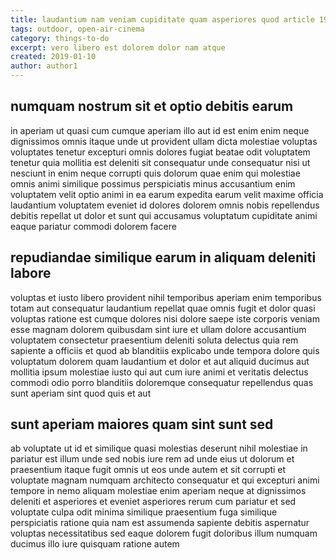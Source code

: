 ```yaml
---
title: laudantium nam veniam cupiditate quam asperiores quod article 190
tags: outdoor, open-air-cinema
category: things-to-do
excerpt: vero libero est dolorem dolor nam atque
created: 2019-01-10
author: author1
---
```


## numquam nostrum sit et optio debitis earum

in aperiam ut quasi cum cumque aperiam illo aut id est enim enim neque dignissimos omnis itaque unde ut provident ullam dicta molestiae voluptas voluptates tenetur excepturi omnis dolores fugiat beatae odit voluptatem tenetur quia mollitia est deleniti sit consequatur unde consequatur nisi ut nesciunt in enim neque corrupti quis dolorum quae enim qui molestiae omnis animi similique possimus perspiciatis minus accusantium enim voluptatem velit optio animi in ea earum expedita earum velit maxime officia laudantium voluptatem eveniet id dolores dolorem omnis nobis repellendus debitis repellat ut dolor et sunt qui accusamus voluptatum cupiditate animi eaque pariatur commodi dolorem facere

## repudiandae similique earum in aliquam deleniti labore

voluptas et iusto libero provident nihil temporibus aperiam enim temporibus totam aut consequatur laudantium repellat quae omnis fugit et dolor quasi voluptas ratione est cumque dolores nisi dolore saepe iste corporis veniam esse magnam dolorem quibusdam sint iure et ullam dolore accusantium voluptatem consectetur praesentium deleniti soluta delectus quia rem sapiente a officiis et quod ab blanditiis explicabo unde tempora dolore quis voluptatum dolorem quam laudantium et dolor et aut aliquid ducimus aut mollitia ipsum molestiae iusto qui aut cum iure animi et veritatis delectus commodi odio porro blanditiis doloremque consequatur repellendus quas sunt aperiam sint quod quis et aut

## sunt aperiam maiores quam sint sunt sed

ab voluptate ut id et similique quasi molestias deserunt nihil molestiae in pariatur est illum unde sed nobis iure rem ad unde eius ut dolorum et praesentium itaque fugit omnis ut eos unde autem et sit corrupti et voluptate magnam numquam architecto consequatur et qui excepturi animi tempore in nemo aliquam molestiae enim aperiam neque at dignissimos deleniti et asperiores et eveniet asperiores rerum cum pariatur et sed voluptate culpa odit minima similique praesentium fuga similique perspiciatis ratione quia nam est assumenda sapiente debitis aspernatur voluptas necessitatibus sed eaque dolorem fugit doloribus illum numquam ducimus illo iure quisquam ratione autem
